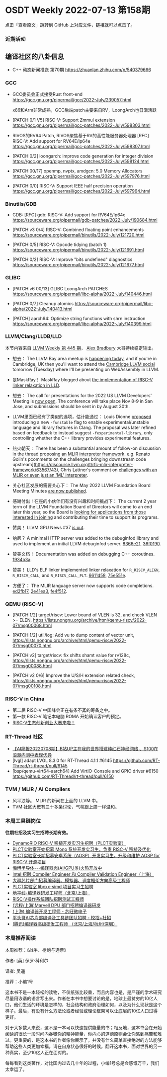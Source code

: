 # OSDT Weekly 2022-07-13 第158期

点击「查看原文」跳转到 GitHub 上对应文件，链接就可以点击了。

### 近期活动

## 编译社区的八卦信息

- C++ 动态新闻推送 第70期 https://zhuanlan.zhihu.com/p/540379666

### GCC

- GCC委员会正式接受Rust front-end
  https://gcc.gnu.org/pipermail/gcc/2022-July/239057.html

  x86和Arm非常成熟，GCC后端patch主要来自RV，LoongArch也日渐活跃
- [PATCH 0/1 V5] RISC-V: Support Zmmul extension
  https://gcc.gnu.org/pipermail/gcc-patches/2022-July/598303.html

- RIVOS的RV64 Patch, RIVOS聚焦基于RV的高性能服务器处理器
  [RFC] RISC-V: Add support for RV64E/lp64e
  https://gcc.gnu.org/pipermail/gcc-patches/2022-July/598307.html

- [PATCH 0/2] loongarch: improve code generation for integer division
  https://gcc.gnu.org/pipermail/gcc-patches/2022-July/598124.html

- [PATCH 00/17] openmp, nvptx, amdgcn: 5.0 Memory Allocators
  https://gcc.gnu.org/pipermail/gcc-patches/2022-July/597976.html

- [PATCH 0/0] RISC-V: Support IEEE half precision operation
  https://gcc.gnu.org/pipermail/gcc-patches/2022-July/597964.html

### Binutils/GDB

- GDB: [RFC] gdb: RISC-V: Add support for RV64E/lp64e
  https://sourceware.org/pipermail/gdb-patches/2022-July/190684.html

- [PATCH v3 0/4] RISC-V: Combined floating point enhancements
  https://sourceware.org/pipermail/binutils/2022-July/121720.html

- [PATCH 0/5] RISC-V: Opcode tidying (batch 1)
  https://sourceware.org/pipermail/binutils/2022-July/121691.html

- [PATCH 0/2] RISC-V: Improve "bits undefined" diagnostics
  https://sourceware.org/pipermail/binutils/2022-July/121677.html

### GLIBC

- [PATCH v6 00/13] GLIBC LoongArch PATCHES
  https://sourceware.org/pipermail/libc-alpha/2022-July/140446.html

- [PATCH 0/7] Cleanup atomics
  https://sourceware.org/pipermail/libc-alpha/2022-July/140413.html

- [PATCH] aarch64: Optimize string functions with shrn instruction
  https://sourceware.org/pipermail/libc-alpha/2022-July/140399.html

### LLVM/Clang/LLDB/LLD

本节内容来自 [LLVM Weekly 第 445 期](http://llvmweekly.org/issue/445)，
[Alex Bradbury](https://www.linkedin.com/in/alex-bradbury/) 大哥持续稳定输出。

* 想去： The LLVM Bay area meetup is [happening today](https://discourse.llvm.org/t/llvm-bay-area-monthly-meetup-mon-july-11-22-6pm/63193), and if you're in Cambridge, UK then you'll want to attend the [Cambridge LLVM social](https://discourse.llvm.org/t/llvm-cambridge-uk-social/63523) tomorrow (Tuesday) where I'll be presenting on WebAssembly in LLVM.

* 是MaskRay！ MaskRay blogged about [the implementation of RISC-V linker relaxation in LLD](https://maskray.me/blog/2022-07-10-riscv-linker-relaxation-in-lld).

* 想去： The call for presentations for the 2022 US LLVM Developers' Meeting is [now open](https://discourse.llvm.org/t/2022-us-llvm-developers-meeting-call-for-presentations/63691).  The conference will take place Nov 8-9 in San Jose, and submissions should be sent in by August 30th.

* LLVM里面已经有了类似的选项，估计能通过：  Louis Dionne [proposed](https://discourse.llvm.org/t/rfc-a-compiler-flag-to-enable-experimental-unstable-language-and-library-features/63609) introducing a new `-funstable` flag to enable experimental/unstable language and library features in Clang. The proposal was later refined based on feedback to instead suggest `-fexperimental-library`, only controlling whether the C++ library provides experimental features.

* 热火朝天： There has been a substantial amount of follow-on discussion in the thread proposing [an MLIR interpreter framework](https://discourse.llvm.org/t/rfc-mlir-interpreter-framework/63567).  e.g. Renato Golin's pcomments on the challenges bringing downstream code upstream](https://discourse.llvm.org/t/rfc-mlir-interpreter-framework/63567/43), Chris Lattner's comment on [challenges with an MLIR or even just an 'ML' interpreter](https://discourse.llvm.org/t/rfc-mlir-interpreter-framework/63567/51).

* 关心社区发展的需要关心下： The May 2022 LLVM Foundation Board Meeting Minutes [are now published](https://discourse.llvm.org/t/board-meeting-minutes-may-2022/63628).

* 感谢付出！在座的小伙伴们有没有兴趣和时间挑战下： The current 2 year term of the LLVM Foundation Board of Directors will come to an end later this year, so the Board is [looking for applications from those interested in joining](https://discourse.llvm.org/t/next-term-llvm-foundation-board-of-directors-elections-deadline-july-30-2022/63636) and contributing their time to support its programs.

* 赞美！ LLVM GPU News #37 [is out](https://discourse.llvm.org/t/llvm-gpu-news-37-july-8-2022/63717).

* 纳尼？ A minimal HTTP server was added to the debuginfod library and used to
  implement an initial LLVM debuginfod server.
  [8366e21](https://reviews.llvm.org/rG8366e21ef176),
  [36f0190](https://reviews.llvm.org/rG36f01909a0e2).

* 赞美文档！ Documentation was added on debugging C++ coroutines.
  [1934b3a](https://reviews.llvm.org/rG1934b3ae59a7).

* 赞美！ LLD's ELF linker implemented linker relaxation for `R_RISCV_ALIGN`,
  `R_RISCV_CALL`, and `R_RISCV_CALL_PLT`.
  [6611d58](https://reviews.llvm.org/rG6611d58f5bbc),
  [75e551e](https://reviews.llvm.org/rG75e551e5d830).

* 方便了： The MLIR language server now supports code completions.
  [ed2fb17](https://reviews.llvm.org/rGed2fb1736ac1),
  [2e41ea3](https://reviews.llvm.org/rG2e41ea32472a),
  [fe4f512](https://reviews.llvm.org/rGfe4f512be7a5).

### QEMU (RISC-V)

- [PATCH 1/2] target/riscv: Lower bound of VLEN is 32, and check VLEN >= ELEN,
  https://lists.nongnu.org/archive/html/qemu-riscv/2022-07/msg00068.html

- [PATCH 1/2] util/log: Add vu to dump content of vector unit,
  https://lists.nongnu.org/archive/html/qemu-riscv/2022-07/msg00070.html

- [PATCH v2] target/riscv: fix shifts shamt value for rv128c,
  https://lists.nongnu.org/archive/html/qemu-riscv/2022-07/msg00088.html

- [PATCH v2 0/6] Improve the U/S/H extension related check,
  https://lists.nongnu.org/archive/html/qemu-riscv/2022-07/msg00108.html

### RISC-V in China

- 第二届 RISC-V 中国峰会正在有条不紊的筹备之中。
- 第一款 RISC-V 笔记本电脑 ROMA 开始确认客户的预定。
- [RISC-V生态创新创业大赛来啦！](https://mp.weixin.qq.com/s/hLYehJ9D7fkwMqmvJUtfHw)

### RT-Thread 社区

- [【AI简报20220708期】B站UP主在我的世界搭建纯红石神经网络 、S100在浪潮内测中表现优异](https://mp.weixin.qq.com/s/iNyB08sbk4OoGRUxViwVtw)
- [lvgl] adapt LVGL 8.3.0 for RT-Thread 4.1.1 #6145  https://github.com/RT-Thread/rt-thread/pull/6145
- [bsp/qemu-virt64-aarch64] Add VirtIO-Console and GPIO driver #6150  https://github.com/RT-Thread/rt-thread/pull/6150


### TVM / MLIR / AI Compilers

- 风平浪静。 MLIR 的新闻在上面的 LLVM 中。
- TVM 社区大概有三十多条讨论，气氛跟上周一样温和。

### 本周工具链岗位

**往期社招及实习生招聘长期有效。**

- [DynamoRIO RISC-V 移植开发实习生招聘（PLCT实验室）](https://mp.weixin.qq.com/s/J_5TjT6DOqeOXJXQI5VQxw)
- [PLCT实验室开始招募 Mono 系统开发实习生，负责 RISC-V 移植及优化](https://mp.weixin.qq.com/s/whEW7Hay1jIP1tBzIPay1A)
- [PLCT实验室长期招募安卓系统（AOSP）开发实习生，升级和维护 AOSP for RISC-V 开源项目](https://mp.weixin.qq.com/s/dJP2cEB1nex2inR5c-cJog)
- [瀚博半导体---编译器岗(AI/GPU类)火热开放中](https://mp.weixin.qq.com/s/8_KjZYa2Il4PglaGyBWk4Q)
- [Intel 招聘 Compiler Engineer 和 Compiler Validation Engineer（上海）](https://mp.weixin.qq.com/s/I3DWxXODNoLRr0kN2xMZLQ)
- [大疆芯片部门招募编译器、模拟器、调度框架方向高级工程师](https://mp.weixin.qq.com/s/Wn5NzAtUTwQNXKRvMVQWLA)
- [PLCT实验室 libcxx-simd 项目实习生招聘](https://mp.weixin.qq.com/s/EIVx5cY74GlodirySY97Qw)
- [地平线-编译器研发工程师（北京/上海）](https://mp.weixin.qq.com/s/MYObl7iWIbyrTz9hCmKWYA)
- [RISC-V操作系统团队招聘测试工程师](https://mp.weixin.qq.com/s/inLFS4pI1F74m_oJ2I7xjQ)
- [(远程/上海)Marvell DPU 部门招聘编译器研发](https://mp.weixin.qq.com/s/B6JjAhF3TZjezD1tjYHDaw)
- [(上海) 编译器开发工程师 - 芯旺微电子](https://mp.weixin.qq.com/s/nqe1-7qffnc0CaejYkpKyw)
- [平头哥AI芯片部编译及工具链团队招聘 - 校招+社招](https://mp.weixin.qq.com/s/kARbXtJotRPCNMrV-yOanA)
- [(腾讯)编译器高级研发工程师 （北京/上海/杭州/深圳）](https://mp.weixin.qq.com/s/DF-2qmHmpKZtJ1djHXM1Ug)

### 本周推荐阅读

本周推荐：《战争、枪炮与选票》

作者: [英] 保罗·科利尔

译者: 吴遥

推荐：小编1号

这本书不是一本轻松的读物，不仅纸张比较重，而且内容也是，是严谨的学术研究尽量用诙谐的语言写出来。作者在本书中想要讨论的是，地球上最贫穷的10亿人口，他们生活的环境是怎样的，社会结构和政府治理如何，以及为什么现状是这个样子。最后，有没有什么方法论或者经验或理论框架可以让底层的10亿人口过得更好。

对于大多数人来说，这不是一本可以快速提供能量的书；相反地，这本书会在开始阅读的很长一段时间内吞噬你的精神能量，你内心的道德原则会让你感到痛苦和难过。更重要的，是这本书的作者像你展示了，并没有什么简单直接绝对的方法能够帮助这些人类更加幸福。请在自身状态很好的时候，翻开这本书，面对世界的另一种真实，至少10亿人正在面对的。

每每看到这类著作，对比国内过去几十年的过程，小编1号总是会感慨万千，我们太幸运了。

